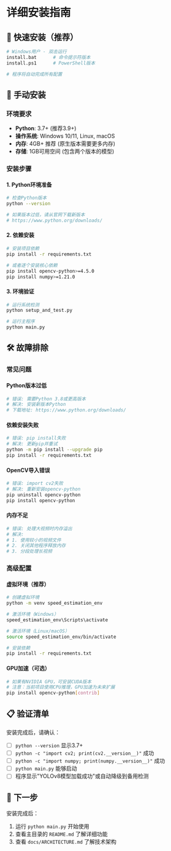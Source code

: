 # 详细安装指南

## 🎯 快速安装（推荐）

```bash
# Windows用户 - 双击运行
install.bat      # 命令提示符版本
install.ps1      # PowerShell版本

# 程序将自动完成所有配置
```

## 🔧 手动安装

### 环境要求
- **Python**: 3.7+ (推荐3.9+)
- **操作系统**: Windows 10/11, Linux, macOS
- **内存**: 4GB+ 推荐 (原生版本需要更多内存)
- **存储**: 1GB可用空间 (包含两个版本的模型)

### 安装步骤

#### 1. Python环境准备
```bash
# 检查Python版本
python --version

# 如果版本过低，请从官网下载新版本
# https://www.python.org/downloads/
```

#### 2. 依赖安装
```bash
# 安装项目依赖
pip install -r requirements.txt

# 或者逐个安装核心依赖
pip install opencv-python>=4.5.0
pip install numpy>=1.21.0
```

#### 3. 环境验证
```bash
# 运行系统检测
python setup_and_test.py

# 运行主程序
python main.py
```

## 🛠️ 故障排除

### 常见问题

#### Python版本过低
```bash
# 错误: 需要Python 3.8或更高版本
# 解决: 安装新版本Python
# 下载地址: https://www.python.org/downloads/
```

#### 依赖安装失败
```bash
# 错误: pip install失败
# 解决: 更新pip并重试
python -m pip install --upgrade pip
pip install -r requirements.txt
```

#### OpenCV导入错误
```bash
# 错误: import cv2失败
# 解决: 重新安装opencv-python
pip uninstall opencv-python
pip install opencv-python
```

#### 内存不足
```bash
# 错误: 处理大视频时内存溢出
# 解决: 
# 1. 使用较小的视频文件
# 2. 关闭其他程序释放内存
# 3. 分段处理长视频
```

### 高级配置

#### 虚拟环境（推荐）
```bash
# 创建虚拟环境
python -m venv speed_estimation_env

# 激活环境（Windows）
speed_estimation_env\Scripts\activate

# 激活环境（Linux/macOS）
source speed_estimation_env/bin/activate

# 安装依赖
pip install -r requirements.txt
```

#### GPU加速（可选）
```bash
# 如果有NVIDIA GPU，可安装CUDA版本
# 注意：当前项目使用CPU推理，GPU加速为未来扩展
pip install opencv-python[contrib]
```

## 📋 验证清单

安装完成后，请确认：
- [ ] `python --version` 显示3.7+
- [ ] `python -c "import cv2; print(cv2.__version__)"` 成功
- [ ] `python -c "import numpy; print(numpy.__version__)"` 成功
- [ ] `python main.py` 能够启动
- [ ] 程序显示"YOLOv8模型加载成功"或自动降级到备用检测

## 🚀 下一步

安装完成后：
1. 运行 `python main.py` 开始使用
2. 查看主目录的 `README.md` 了解详细功能
3. 查看 `docs/ARCHITECTURE.md` 了解技术架构
